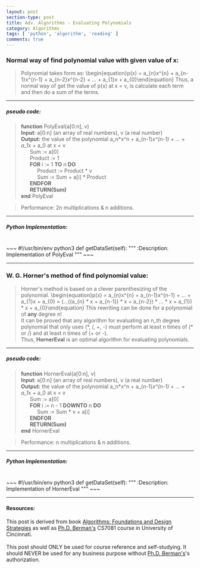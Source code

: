 ```yaml
---
layout: post
section-type: post
title: Adv. Algorithms - Evaluating Polynomials
category: Algorithms
tags: [ 'python', 'algorithm', 'reading' ]
comments: true
---
```

<head>
<script src='https://cdnjs.cloudflare.com/ajax/libs/mathjax/2.7.5/latest.js?config=TeX-MML-AM_CHTML' async></script>
</head>

### Normal way of find polynomial value with given value of x:
> Polynomial takes form as:
>\begin{equation}p(x) = a_{n}x^{n} + a_{n-1}x^{n-1} + a_{n-2}x^{n-2} + ... + a_{1}x + a_{0}\end{equation}
>Thus, a normal way of get the value of p(x) at x = v, is calculate each term and then do a sum of the terms.<br>

<hr>

##### pseudo code:
>**function** PolyEval(a[0:n], v) <br>
>**Input**: a[0:n] (an array of real numbers), v (a real number) <br>
>**Output:** the value of the polynomial a_n*x^n + a_(n-1)*x^(n-1) + ... + a_1*x + a_0 at x = v<br>
>&nbsp;&nbsp;&nbsp;&nbsp;&nbsp; Sum := a[0] <br>
>&nbsp;&nbsp;&nbsp;&nbsp;&nbsp; Product := 1 <br>
>&nbsp;&nbsp;&nbsp;&nbsp;&nbsp; **FOR** i := 1 **TO** n **DO**<br>
>&nbsp;&nbsp;&nbsp;&nbsp;&nbsp;&nbsp;&nbsp;&nbsp;&nbsp;&nbsp; Product := Product * v<br>
>&nbsp;&nbsp;&nbsp;&nbsp;&nbsp;&nbsp;&nbsp;&nbsp;&nbsp;&nbsp; Sum := Sum + a[i] * Product<br>
>&nbsp;&nbsp;&nbsp;&nbsp;&nbsp; **ENDFOR**<br>
>&nbsp;&nbsp;&nbsp;&nbsp;&nbsp; **RETURN(Sum)**<br>
**end** PolyEval <br>

>Performance: 2n multiplications & n additions.

<hr>

##### Python Implementation:
<br>
~~~ 
#!/usr/bin/env python3
def getDataSet(self):
        """
        :Description: Implementation of PolyEval
        """
~~~
<br>

<hr>

### W. G. Horner's method of find polynomial value:
> Horner's method is based on a clever parenthesizing of the polynomial.
>\begin{equation}p(x) = a_{n}x^{n} + a_{n-1}x^{n-1} + ... + a_{1}x + a_{0} = (...((a_{n} * x + a_{n-1}) * x + a_{n-2}) * ... * x + a_{1}) * x + a_{0}\end{equation}
>This rewriting can be done for a polynomial of **any** degree n!<br>
>It can be proved that any algorithm for evaluating an n_th degree polynomial that only uses (\*, /, +, -) must perform at least n times of (\* or /) and at least n times of (+ or -).<br>
>Thus, **HornerEval** is an optimal algorithm for evaluating polynomials.

<hr>

##### pseudo code:
>**function** HornerEval(a[0:n], v) <br>
>**Input**: a[0:n] (an array of real numbers), v (a real number) <br>
>**Output:** the value of the polynomial a_n*x^n + a_(n-1)*x^(n-1) + ... + a_1*x + a_0 at x = v<br>
>&nbsp;&nbsp;&nbsp;&nbsp;&nbsp; Sum := a[0] <br>
>&nbsp;&nbsp;&nbsp;&nbsp;&nbsp; **FOR** i := n - 1 **DOWNTO** n **DO**<br>
>&nbsp;&nbsp;&nbsp;&nbsp;&nbsp;&nbsp;&nbsp;&nbsp;&nbsp;&nbsp; Sum := Sum * v + a[i]<br>
>&nbsp;&nbsp;&nbsp;&nbsp;&nbsp; **ENDFOR**<br>
>&nbsp;&nbsp;&nbsp;&nbsp;&nbsp; **RETURN(Sum)**<br>
**end** HornerEval <br>

>Performance: n multiplications & n additions.


<hr>

##### Python Implementation:
<br>
~~~ 
#!/usr/bin/env python3
def getDataSet(self):
        """
        :Description: Implementation of HornerEval
        """
~~~
<br>

<hr>

#### Resources:
This post is derived from book [Algorithms: Foundations and Design Strategies](https://www.google.com/url?sa=t&rct=j&q=&esrc=s&source=web&cd=1&cad=rja&uact=8&ved=2ahUKEwjXxpDXqZvdAhUF9IMKHd-EBBMQFjAAegQIChAB&url=https%3A%2F%2Fwww.amazon.com%2FAlgorithms-Foundations-Strategies-Kenneth-Berman%2Fdp%2F0692993762&usg=AOvVaw3nkti_AUzVC1V8GF_CMFlH) as well as [Ph.D. Berman's](https://eecs.ceas.uc.edu/~berman/) CS7081 course in University of Cincinnati.
<br><br>
This post should ONLY be used for course reference and self-studying. It should NEVER be used for any business purpose without [Ph.D. Berman's](https://eecs.ceas.uc.edu/~berman/)'s authorization.
<br>

